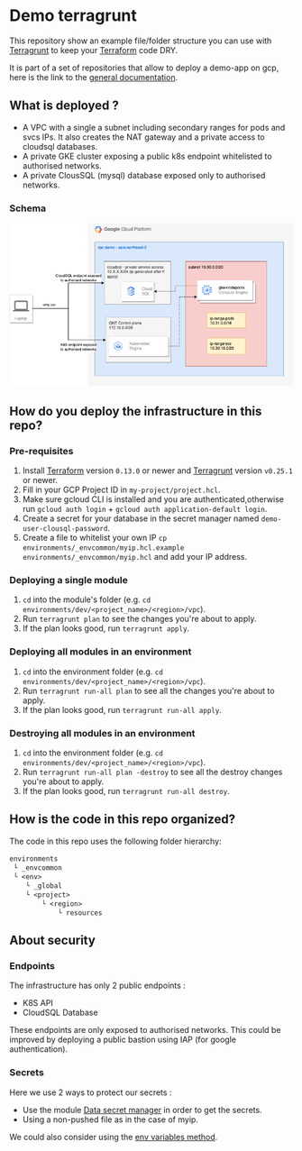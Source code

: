# Demo terragrunt

This repository show an example file/folder structure you can use with [Terragrunt](https://github.com/gruntwork-io/terragrunt) to keep your [Terraform](https://www.terraform.io) code DRY.

It is part of a set of repositories that allow to deploy a demo-app on gcp, here is the link to the [general documentation](https://github.com/eistin/demo-docs).

## What is deployed ? 

- A VPC with a single a subnet including secondary ranges for pods and svcs IPs. It also creates the NAT gateway and a private access to cloudsql databases.
- A private GKE cluster exposing a public k8s endpoint whitelisted to authorised networks. 
- A private ClousSQL (mysql) database exposed only to authorised networks. 

### Schema

![architecture infra demo](./docs/images/schema-infra-demo.png)

## How do you deploy the infrastructure in this repo?

### Pre-requisites

1. Install [Terraform](https://www.terraform.io/) version `0.13.0` or newer and
   [Terragrunt](https://github.com/gruntwork-io/terragrunt) version `v0.25.1` or newer.
2. Fill in your GCP Project ID in `my-project/project.hcl`.
3. Make sure gcloud CLI is installed and you are authenticated,otherwise run `gcloud auth login` + `gcloud auth application-default login`.
4. Create a secret for your database in the secret manager named `demo-user-clousql-password`.
5. Create a file to whitelist your own IP `cp environments/_envcommon/myip.hcl.example environments/_envcommon/myip.hcl` and add your IP address. 

### Deploying a single module

1. `cd` into the module's folder (e.g. `cd environments/dev/<project_name>/<region>/vpc`).
2. Run `terragrunt plan` to see the changes you're about to apply.
3. If the plan looks good, run `terragrunt apply`.


### Deploying all modules in an environment

1. `cd` into the environment folder (e.g. `cd environments/dev/<project_name>/<region>/vpc`).
1. Run `terragrunt run-all plan` to see all the changes you're about to apply.
1. If the plan looks good, run `terragrunt run-all apply`.

### Destroying all modules in an environment

1. `cd` into the environment folder (e.g. `cd environments/dev/<project_name>/<region>/vpc`).
2. Run `terragrunt run-all plan -destroy` to see all the destroy changes you're about to apply.
3. If the plan looks good, run `terragrunt run-all destroy`.

## How is the code in this repo organized?

The code in this repo uses the following folder hierarchy:

```
environments
 └ _envcommon
 └ <env>
    └ _global
    └ <project>
        └ <region>   
            └ resources
```

## About security

### Endpoints
The infrastructure has only 2 public endpoints : 
- K8S API
- CloudSQL Database
  
These endpoints are only exposed to authorised networks. This could be improved by deploying a public bastion using IAP (for google authentication).

### Secrets
Here we use 2 ways to protect our secrets :
- Use the module [Data secret manager](https://github.com/eistin/tf-module-gcp-data-secret-manager) in order to get the secrets.
- Using a non-pushed file as in the case of myip.

We could also consider using the [env variables method](https://developer.hashicorp.com/terraform/language/values/variables#environment-variables).